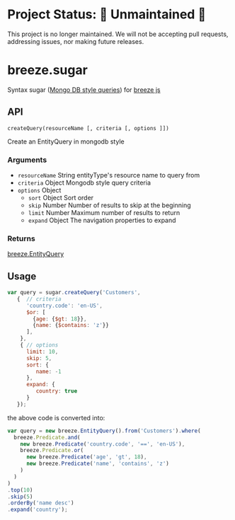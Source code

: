 # Project Status:  🚨 Unmaintained 🚨

This project is no longer maintained. We will not be accepting pull requests, addressing issues, nor making future releases.

breeze.sugar
============

Syntax sugar ([Mongo DB style queries](http://docs.mongodb.org/manual/tutorial/query-documents/)) for [breeze js](http://www.breezejs.com/)

API
---

```
createQuery(resourceName [, criteria [, options ]])
```

Create an EntityQuery in mongodb style

### Arguments
- `resourceName` String
   entityType's resource name to query from
- `criteria` Object
   Mongodb style query criteria
- `options` Object
   - `sort` Object
      Sort order
   - `skip` Number
      Number of results to skip at the beginning
   - `limit` Number
      Maximum number of results to return
   - `expand` Object
      The navigation properties to expand

### Returns
[breeze.EntityQuery](http://www.breezejs.com/sites/all/apidocs/classes/EntityQuery.html)

Usage
-----

```javascript
var query = sugar.createQuery('Customers', 
   {  // criteria
      'country.code': 'en-US',
      $or: [
        {age: {$gt: 18}},
        {name: {$contains: 'z'}}
      ],
    },
    { // options
      limit: 10,
      skip: 5,
      sort: {
         name: -1
      },
      expand: {
         country: true
      }
   });
```

the above code is converted into:

```javascript
var query = new breeze.EntityQuery().from('Customers').where(
  breeze.Predicate.and(
    new breeze.Predicate('country.code', '==', 'en-US'),
    breeze.Predicate.or(
      new breeze.Predicate('age', 'gt', 18),
      new breeze.Predicate('name', 'contains', 'z')
    )
  )
)
.top(10)
.skip(5)
.orderBy('name desc')
.expand('country');
```
